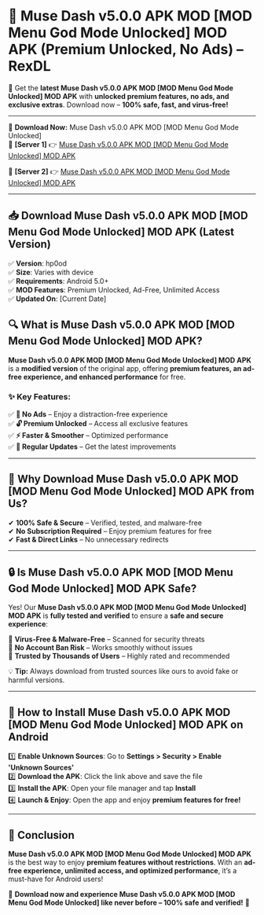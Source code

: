 # 🚀 Muse Dash v5.0.0 APK   MOD [MOD Menu God Mode Unlocked] MOD APK (Premium Unlocked, No Ads) – RexDL 

🎯 Get the **latest Muse Dash v5.0.0 APK   MOD [MOD Menu God Mode Unlocked] MOD APK** with **unlocked premium features, no ads, and exclusive extras**. Download now – **100% safe, fast, and virus-free!**  

---

🔽 **Download Now:** Muse Dash v5.0.0 APK   MOD [MOD Menu God Mode Unlocked]  
🔹 **[Server 1]** 👉 [Muse Dash v5.0.0 APK   MOD [MOD Menu God Mode Unlocked] MOD APK](https://apkcomod.com?title=Muse_Dash_v5.0.0_APK___MOD_[MOD_Menu_God_Mode_Unlocked])  

🔹 **[Server 2]** 👉 [Muse Dash v5.0.0 APK   MOD [MOD Menu God Mode Unlocked] MOD APK](https://apkcomod.com?title=Muse_Dash_v5.0.0_APK___MOD_[MOD_Menu_God_Mode_Unlocked])  

---
## 📥 Download Muse Dash v5.0.0 APK   MOD [MOD Menu God Mode Unlocked] MOD APK (Latest Version)  

✅ **Version**: hp0od  
✅ **Size**: Varies with device  
✅ **Requirements**: Android 5.0+  
✅ **MOD Features**: Premium Unlocked, Ad-Free, Unlimited Access  
✅ **Updated On**: [Current Date]  

## 🔍 What is Muse Dash v5.0.0 APK   MOD [MOD Menu God Mode Unlocked] MOD APK?  

**Muse Dash v5.0.0 APK   MOD [MOD Menu God Mode Unlocked] MOD APK** is a **modified version** of the original app, offering **premium features, an ad-free experience, and enhanced performance** for free.  

### ✨ Key Features:  

✅ **🚫 No Ads** – Enjoy a distraction-free experience  
✅ **🔓 Premium Unlocked** – Access all exclusive features  
✅ **⚡ Faster & Smoother** – Optimized performance  
✅ **🔄 Regular Updates** – Get the latest improvements  

---

## 🌟 Why Download Muse Dash v5.0.0 APK   MOD [MOD Menu God Mode Unlocked] MOD APK from Us?  

✔ **100% Safe & Secure** – Verified, tested, and malware-free  
✔ **No Subscription Required** – Enjoy premium features for free  
✔ **Fast & Direct Links** – No unnecessary redirects  

---

## 🔒 Is Muse Dash v5.0.0 APK   MOD [MOD Menu God Mode Unlocked] MOD APK Safe?  

Yes! Our **Muse Dash v5.0.0 APK   MOD [MOD Menu God Mode Unlocked] MOD APK** is **fully tested and verified** to ensure a **safe and secure experience**:  

🔹 **Virus-Free & Malware-Free** – Scanned for security threats  
🔹 **No Account Ban Risk** – Works smoothly without issues  
🔹 **Trusted by Thousands of Users** – Highly rated and recommended  

💡 **Tip:** Always download from trusted sources like ours to avoid fake or harmful versions.  

---

## 📲 How to Install Muse Dash v5.0.0 APK   MOD [MOD Menu God Mode Unlocked] MOD APK on Android  

1️⃣ **Enable Unknown Sources**: Go to **Settings > Security > Enable 'Unknown Sources'**  
2️⃣ **Download the APK**: Click the link above and save the file  
3️⃣ **Install the APK**: Open your file manager and tap **Install**  
4️⃣ **Launch & Enjoy**: Open the app and enjoy **premium features for free!**  

---

## 🚀 Conclusion  

**Muse Dash v5.0.0 APK   MOD [MOD Menu God Mode Unlocked] MOD APK** is the best way to enjoy **premium features without restrictions**. With an **ad-free experience, unlimited access, and optimized performance**, it’s a must-have for Android users!  

🔻 **Download now and experience Muse Dash v5.0.0 APK   MOD [MOD Menu God Mode Unlocked] like never before – 100% safe and verified!** 🔻  
